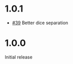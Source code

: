# 1.0.1
* [#39](https://gitlab.com/bemyak/roll_bot/-/issues/39) Better dice separation

# 1.0.0
Initial release
